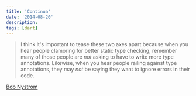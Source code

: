 ```yaml
---
title: 'Continua'
date: '2014-08-20'
description:
tags: [dart]
---
```


> I think it's important to tease these two axes apart because when you hear people clamoring for better static type checking, remember many of those people are _not_ asking to have to write more type annotations. Likewise, when you hear people railing against type annotations, they may _not_ be saying they want to ignore errors in their code.

[Bob Nystrom](https://groups.google.com/a/dartlang.org/d/msg/misc/b65ah3sVqiM/l31hP8_7bHYJ)
